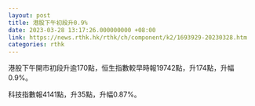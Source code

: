 ```yaml
---
layout: post
title: 港股下午初段升0.9%
date: 2023-03-28 13:17:26.000000000 +08:00
link: https://news.rthk.hk/rthk/ch/component/k2/1693929-20230328.htm
categories: rthk
---
```


港股下午開市初段升逾170點，恒生指數較早時報19742點，升174點，升幅0.9%。

科技指數報4141點，升35點，升幅0.87%。
